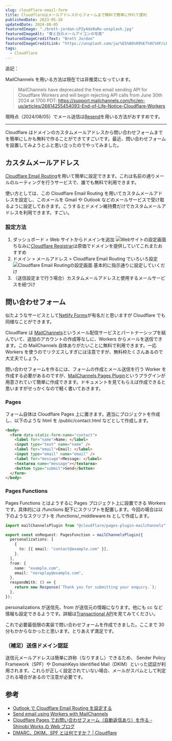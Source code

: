 ```yaml
---
slug: cloudflare-email-form
title: Cloudflareはメールアドレスからフォームまで無料で簡単に作れて便利
publishedDate: 2023-05-26
updatedDate: 2024-08-05
featuredImage: "./brett-jordan-LPZy4da9aRo-unsplash.jpg"
featuredImageAlt: "青と白のメールアイコンの写真"
featuredImageCreditText: "Brett Jordan"
featuredImageCreditLink: "https://unsplash.com/ja/%E5%86%99%E7%9C%9F/LPZy4da9aRo"
tags:
  - Cloudflare
---
```


追記：

MailChannels を用いる方法は現在では非推奨になっています。

> MailChannels have deprecated the free email sending API for Cloudflare Workers and will begin rejecting API calls from June 30th 2024 at 1700 PDT: https://support.mailchannels.com/hc/en-us/articles/26814255454093-End-of-Life-Notice-Cloudflare-Workers

現時点（2024/08/05）でメール送信は[Resend](https://resend.com/)を用いる方法がおすすめです。

---

Cloudflare はドメインのカスタムメールアドレスから問い合わせフォームまでを簡単にしかも無料で作ることができてすごいです。最近、問い合わせフォームを設置してみようとふと思い立ったのでやってみました。

## カスタムメールアドレス

[Cloudflare Email Routing](https://www.cloudflare.com/ja-jp/products/email-routing/)を用いて簡単に設定できます。これは名前の通りメールのルーティングを行うサービスで、誰でも無料で利用できます。

使い方としては、この Cloudflare Email Routing を用いてカスタムメールアドレスを設定し、このメールを Gmail や Outlook などのメールサービスで受け取るように設定しておきます。こうするとドメイン維持費だけでカスタムメールアドレスを利用できます。すごい。

### 設定方法

1. ダッシュボード > Web サイトからドメインを追加
   ![Webサイトの設定画面](./add-domain.png)
   ちなみに[Cloudflare Registrar](https://www.cloudflare.com/ja-jp/products/registrar/)は原価でドメインを提供していてこれまたおすすめ
2. ドメイン > メールアドレス > Cloudflare Email Routing でいろいろ設定
   ![Cloudflare Email Routingの設定画面](cloudflareemailrouting.png)
   基本的に指示通りに設定していくだけ
3. （送信設定まで行う場合）カスタムメールアドレスと使用するメールサービスを紐づけ

## 問い合わせフォーム

似たようなサービスとして[Netlify Forms](https://www.netlify.com/products/forms/)が有名だと思いますが Cloudflare でも同様なことができます。

Cloudflare は [MailChannels](https://www.mailchannels.com/)というメール配信サービスとパートナーシップを結んでいて、追加のアカウントの作成等なしに、Workers からメールを送信できます。この MailChannels 自体ありがたいことに無料で利用できます。一応 Workers を使うのでリクエスしすぎには注意ですが、無料枠たくさんあるので大丈夫でしょう。

問い合わせフォームを作るには、フォームの作成とメール送信を行う Worker を作成する必要があるのですが、[MailChannels Pages Plugin](https://developers.cloudflare.com/pages/platform/functions/plugins/mailchannels/)というプラグインが用意されていて簡単に作成できます。ドキュメントを見てもらえば作成できると思いますがせっかくなので軽く書いておきます。

### Pages

フォーム自体は Cloudflare Pages 上に置きます。適当にプロジェクトを作成し、以下のような html を /public/contact.html などとして作成します。

```html
<body>
  <form data-static-form-name="contact">
    <label for="name">Name: </label>
    <input type="text" name="name" />
    <label for="email">Email: </label>
    <input type="email" name="email" />
    <label for="message">Message: </label>
    <textarea name="message"></textarea>
    <button type="submit">Send</button>
  </form>
</body>
```

### Pages Functions

Pages Functions とはようするに Pages プロジェクト上に設置できる Workers です。具体的には /functions 配下にスクリプトを配置します。今回の場合は以下のようなスクリプトを /functions/\_middleware.ts として作成します。

```ts
import mailChannelsPlugin from "@cloudflare/pages-plugin-mailchannels";

export const onRequest: PagesFunction = mailChannelsPlugin({
  personalizations: [
    {
      to: [{ email: "contact@example.com" }],
    },
  ],
  from: {
    name: "example.com",
    email: "noreplay@example.com",
  },
  respondWith: () => {
    return new Response(`Thank you for submitting your enquiry.`);
  },
});
```

personalizations が送信先、from が送信元の情報になります。他にも cc など情報も設定できるようです。詳細は[Transactional API](https://api.mailchannels.net/tx/v1/documentation)を見てみてください。

これで必要最低限の実装で問い合わせフォームを作成できました。ここまで 30 分もかからなかったと思います。とりあえず満足です。

### （補足）送信ドメイン認証

送信元メールアドレスは簡単に詐称（なりすまし）できるため、 Sender Policy Framework（SPF）や DomainKeys Identified Mail（DKIM）といった認証が利用されます。これらが正しく設定されていない場合、メールがスパムとして判定される場合があるので注意が必要です。

## 参考

- [Outlook で Cloudflare Email Routing を設定する](https://zenn.dev/honahuku/articles/outlook_set_cf_mail_routing)
- [Send email using Workers with MailChannels](https://blog.cloudflare.com/sending-email-from-workers-with-mailchannels/)
- [Cloudflare Pages でお問い合わせフォーム（自動返信あり）を作る - Shinobi Works の Web ブログ](https://shinobiworks.com/blog/653/)
- [DMARC、DKIM、SPF とは何ですか？ | Cloudflare](https://www.cloudflare.com/ja-jp/learning/email-security/dmarc-dkim-spf/)
